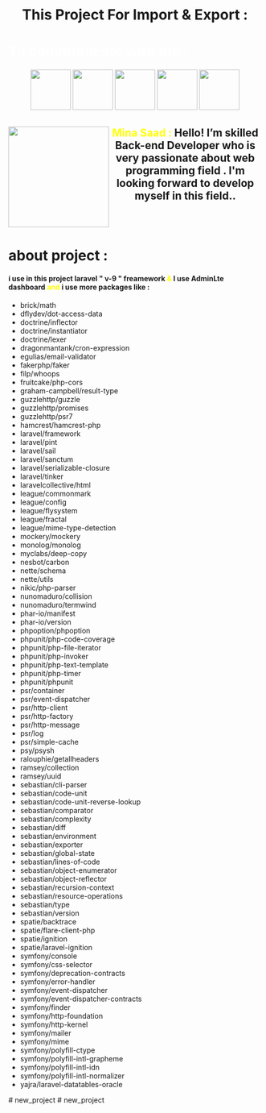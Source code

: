 <h1 style='text-align: center;'> This Project For Import & Export : </h1>
<h1 style='color: white;'> To communicate with me : </h1>
<div style='text-align: center; display:block; margin-left: auto; margin-right: auto;'>
	<a href='https://www.facebook.com/Coveted.Death' style=" text-decoration: none">
	<img  src='https://www.pngall.com/wp-content/uploads/2016/07/Facebook-Download-PNG.png'  style="width:80px">
	</a>
<a href='https://instagram.com/mina__sa3d?igshid=ZDdkNTZiNTM=' style=" text-decoration: none">
	<img src='https://i0.wp.com/eltallerdehector.com/wp-content/uploads/2022/06/6a198-instagram-logo-png.png?fit=512%2C512&ssl=1' style="width:80px">
</a>
<a href='https://twitter.com/Minasaa07757240' style=" text-decoration: none">
<img src='https://i.ibb.co/KxFmp0D/Modern-paint-splash-Twitter-logo-PNG-removebg-preview.png' style="width:80px">
</a>
<a href='https://www.linkedin.com/in/mina-sa%C8%9Dd-81850920a/' style=" text-decoration: none">
<img src='http://cdn.onlinewebfonts.com/svg/img_5362.png' style="width:80px">
</a>
<a href='https://github.com/Mina-Saad-2022' style=" text-decoration: none">
<img src='https://i.ibb.co/vVk9Jxb/Modern-paint-splash-Linkedin-logo-PNG-removebg-preview.png' style="width:80px">
</a>
</div>	
<div>
<a id="parent" style="display: flex; text-decoration: none" href="https://mina-saad-2021.netlify.app/">
  <div id="wide" style=" width: 100%; margin-top:30px"><img src='https://i.ibb.co/frBTkqK/oooo-plus-105.png' style='width: 200px; text-align: center; display:block; margin-left: auto; margin-right: auto;'>
</div>
  <div id="narrow">
<h2 style='text-align: center;'>
<span style='color: yellow;'>
Mina Saad :
</span>
Hello! I’m skilled Back-end Developer who is very passionate about web programming field . I'm looking forward to develop myself in this field..
</h2>
</div>
</a>
</div>

<div>
<h1>about project :</h1>
<h4>i use in this project laravel " v-9 " freamework<span style='color: yellow;'> & </span> I use AdminLte dashboard  <span style='color: yellow;'>and </span> i use more packages like :</h4>
<ul>
<li>	brick/math 	</li>
<li>	dflydev/dot-access-data 	</li>
<li>	doctrine/inflector 	</li>
<li>	doctrine/instantiator 	</li>
<li>	doctrine/lexer 	</li>
<li>	dragonmantank/cron-expression 	</li>
<li>	egulias/email-validator 	</li>
<li>	fakerphp/faker 	</li>
<li>	filp/whoops 	</li>
<li>	fruitcake/php-cors 	</li>
<li>	graham-campbell/result-type 	</li>
<li>	guzzlehttp/guzzle 	</li>
<li>	guzzlehttp/promises 	</li>
<li>	guzzlehttp/psr7 	</li>
<li>	hamcrest/hamcrest-php 	</li>
<li>	laravel/framework 	</li>
<li>	laravel/pint 	</li>
<li>	laravel/sail 	</li>
<li>	laravel/sanctum 	</li>
<li>	laravel/serializable-closure 	</li>
<li>	laravel/tinker 	</li>
<li>	laravelcollective/html 	</li>
<li>	league/commonmark 	</li>
<li>	league/config 	</li>
<li>	league/flysystem 	</li>
<li>	league/fractal 	</li>
<li>	league/mime-type-detection 	</li>
<li>	mockery/mockery 	</li>
<li>	monolog/monolog 	</li>
<li>	myclabs/deep-copy 	</li>
<li>	nesbot/carbon 	</li>
<li>	nette/schema 	</li>
<li>	nette/utils 	</li>
<li>	nikic/php-parser 	</li>
<li>	nunomaduro/collision 	</li>
<li>	nunomaduro/termwind 	</li>
<li>	phar-io/manifest 	</li>
<li>	phar-io/version 	</li>
<li>	phpoption/phpoption 	</li>
<li>	phpunit/php-code-coverage 	</li>
<li>	phpunit/php-file-iterator 	</li>
<li>	phpunit/php-invoker 	</li>
<li>	phpunit/php-text-template 	</li>
<li>	phpunit/php-timer 	</li>
<li>	phpunit/phpunit 	</li>
<li>	psr/container 	</li>
<li>	psr/event-dispatcher 	</li>
<li>	psr/http-client 	</li>
<li>	psr/http-factory 	</li>
<li>	psr/http-message 	</li>
<li>	psr/log 	</li>
<li>	psr/simple-cache 	</li>
<li>	psy/psysh 	</li>
<li>	ralouphie/getallheaders 	</li>
<li>	ramsey/collection 	</li>
<li>	ramsey/uuid 	</li>
<li>	sebastian/cli-parser 	</li>
<li>	sebastian/code-unit 	</li>
<li>	sebastian/code-unit-reverse-lookup </li>
<li>	sebastian/comparator 	</li>
<li>	sebastian/complexity 	</li>
<li>	sebastian/diff 	</li>
<li>	sebastian/environment 	</li>
<li>	sebastian/exporter 	</li>
<li>	sebastian/global-state 	</li>
<li>	sebastian/lines-of-code 	</li>
<li>	sebastian/object-enumerator 	</li>
<li>	sebastian/object-reflector 	</li>
<li>	sebastian/recursion-context 	</li>
<li>	sebastian/resource-operations 	</li>
<li>	sebastian/type 	</li>
<li>	sebastian/version 	</li>
<li>	spatie/backtrace 	</li>
<li>	spatie/flare-client-php 	</li>
<li>	spatie/ignition 	</li>
<li>	spatie/laravel-ignition 	</li>
<li>	symfony/console 	</li>
<li>	symfony/css-selector 	</li>
<li>	symfony/deprecation-contracts 	</li>
<li>	symfony/error-handler 	</li>
<li>	symfony/event-dispatcher 	</li>
<li>	symfony/event-dispatcher-contracts</li>
<li>	symfony/finder 	</li>
<li>	symfony/http-foundation 	</li>
<li>	symfony/http-kernel 	</li>
<li>	symfony/mailer 	</li>
<li>	symfony/mime 	</li>
<li>	symfony/polyfill-ctype 	</li>
<li>	symfony/polyfill-intl-grapheme 	</li>
<li>	symfony/polyfill-intl-idn 	</li>
<li>	symfony/polyfill-intl-normalizer </li>
<li>	yajra/laravel-datatables-oracle 	</li>

</ul>
</div>
# new_project
# new_project
